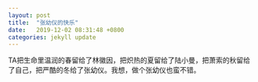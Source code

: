 ```yaml
---
layout: post
title:  "张幼仪的快乐"
date:   2019-12-02 08:31:48 +0800
categories: jekyll update
---
```


TA把生命里温润的春留给了林徽因，把炽热的夏留给了陆小曼，把萧索的秋留给了自己，把严酷的冬给了张幼仪。我想，做个张幼仪也蛮不错。